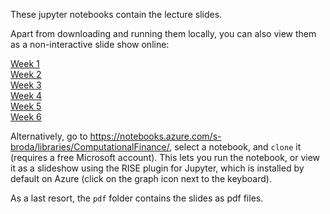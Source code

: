 These jupyter notebooks contain the lecture slides.

Apart from downloading and running them locally, you can also view them as a non-interactive slide show online:

[Week 1](https://nbviewer.jupyter.org/format/slides/github/s-broda/ComputationalFinance/blob/master/slides/week1.ipynb)</br>
[Week 2](https://nbviewer.jupyter.org/format/slides/github/s-broda/ComputationalFinance/blob/master/slides/week2.ipynb)</br>
[Week 3](https://nbviewer.jupyter.org/format/slides/github/s-broda/ComputationalFinance/blob/master/slides/week3.ipynb)</br>
[Week 4](https://nbviewer.jupyter.org/format/slides/github/s-broda/ComputationalFinance/blob/master/slides/week4.ipynb)</br>
[Week 5](https://nbviewer.jupyter.org/format/slides/github/s-broda/ComputationalFinance/blob/master/slides/week5.ipynb)</br>
[Week 6](https://nbviewer.jupyter.org/format/slides/github/s-broda/ComputationalFinance/blob/master/slides/week6.ipynb)

Alternatively, go to https://notebooks.azure.com/s-broda/libraries/ComputationalFinance/, select a notebook, and `clone` it (requires a free Microsoft account). This lets you run the notebook, or view it as a slideshow using the RISE plugin for Jupyter, which is installed by default on Azure (click on the graph icon next to the keyboard).

As a last resort, the `pdf` folder contains the slides as pdf files.
